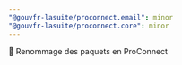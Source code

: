 ```yaml
---
"@gouvfr-lasuite/proconnect.email": minor
"@gouvfr-lasuite/proconnect.core": minor
---
```


🚚 Renommage des paquets en ProConnect
